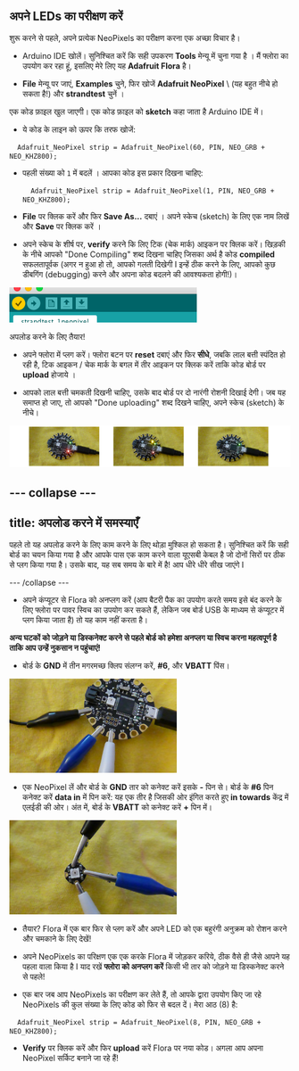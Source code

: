 ## अपने LEDs का परीक्षण करें

शुरू करने से पहले, अपने प्रत्येक NeoPixels का परीक्षण करना एक अच्छा विचार है।

+ Arduino IDE खोलें। सुनिश्चित करें कि सही उपकरण **Tools** मेन्यू में चुना गया है । मैं फ्लोरा का उपयोग कर रहा हूं, इसलिए मेरे लिए यह **Adafruit Flora** है।

+ **File** मेन्यू पर जाएं, **Examples** चुने, फिर खोजें **Adafruit NeoPixel** \ (यह बहुत नीचे हो सकता है!) और **strandtest** चुनें ।

एक कोड फ़ाइल खुल जाएगी। एक कोड फ़ाइल को **sketch** कहा जाता है Arduino IDE में।

+ ये कोड के लाइन को ऊपर कि तरफ खोजें:

```
  Adafruit_NeoPixel strip = Adafruit_NeoPixel(60, PIN, NEO_GRB + NEO_KHZ800);
```

+ पहली संख्या को `1` में बदलें । आपका कोड इस प्रकार दिखना चाहिए:

  ```
    Adafruit_NeoPixel strip = Adafruit_NeoPixel(1, PIN, NEO_GRB + NEO_KHZ800);
  ```

+ **File** पर क्लिक करें और फिर **Save As...** दबाएं । अपने स्केच (sketch) के लिए एक नाम लिखें और **Save** पर क्लिक करें ।

+ अपने स्केच के शीर्ष पर, **verify** करने कि लिए टिक (चेक मार्क) आइकन पर क्लिक करें। खिड़की के नीचे आपको "Done Compiling" शब्द दिखना चाहिए जिसका अर्थ है कोड **compiled** सफलतापूर्वक (अगर न हुआ हो तो, आपको गलती दिखेगी I इन्हें ठीक करने के लिए, आपको कुछ डीबगिंग (debugging) करने और अपना कोड बदलने की आवश्यकता होगी!)।

![](images/verifyIcon.png)

अपलोड करने के लिए तैयार!

+ अपने फ्लोरा में प्लग करें। फ्लोरा बटन पर **reset** दबाएं और फिर **सीधे**, जबकि लाल बत्ती स्पंदित हो रही है, टिक आइकन / चेक मार्क के बगल में तीर आइकन पर क्लिक करें ताकि कोड बोर्ड पर **upload** होजाये ।

+ आपको लाल बत्ती चमकती दिखनी चाहिए, उसके बाद बोर्ड पर दो नारंगी रोशनी दिखाई देगी। जब यह समाप्त हो जाए, तो आपको "Done uploading" शब्द दिखने चाहिए, अपने स्केच (sketch) के नीचे।

![](images/upload3_120_800.png)

--- collapse ---
---
title: अपलोड करने में समस्याएँ
---

पहले तो यह अपलोड करने के लिए काम करने के लिए थोड़ा मुश्किल हो सकता है। सुनिश्चित करें कि सही बोर्ड का चयन किया गया है और आपके पास एक काम करने वाला यूएसबी केबल है जो दोनों सिरों पर ठीक से प्लग किया गया है। उसके बाद, यह सब समय के बारे में है! आप धीरे धीरे सीख जाएंगे I

--- /collapse ---

+ अपने कंप्यूटर से Flora को अनप्लग करें (आप बैटरी पैक का उपयोग करते समय इसे बंद करने के लिए फ्लोरा पर पावर स्विच का उपयोग कर सकते हैं, लेकिन जब बोर्ड USB के माध्यम से कंप्यूटर में प्लग किया जाता है) तो यह काम नहीं करता है।

**अन्य घटकों को जोड़ने या डिस्कनेक्ट करने से पहले बोर्ड को हमेशा अनप्लग या स्विच करना महत्वपूर्ण है ताकि आप उन्हें नुकसान न पहुंचाएं!**

+ बोर्ड के **GND** में तीन मगरमच्छ क्लिप संलग्न करें, **#6**, और **VBATT** पिंस।

![](images/crocsFlora.png)

+ एक NeoPixel लें और बोर्ड के **GND** तार को कनेक्ट करें इसके **-** पिन से। बोर्ड के **#6** पिन कनेक्ट करें **data in** में पिन करें: यह एक तीर है जिसकी ओर इंगित करते हुए **in towards** केंद्र में एलईडी की ओर। अंत में, बोर्ड के **VBATT** को कनेक्ट करें **+** पिन में।

![](images/crocsPixel.png)

+ तैयार? Flora में एक बार फिर से प्लग करें और अपने LED को एक बहुरंगी अनुक्रम को रोशन करने और चमकाने के लिए देखें!

+ अपने NeoPixels का परिक्षण एक एक करके Flora में जोड़कर करिये, ठीक वैसे ही जैसे आपने यह पहला वाला किया है I याद रखें **फ्लोरा को अनप्लग करें** किसी भी तार को जोड़ने या डिस्कनेक्ट करने से पहले!

+ एक बार जब आप NeoPixels का परीक्षण कर लेते हैं, तो आपके द्वारा उपयोग किए जा रहे NeoPixels की कुल संख्या के लिए कोड को फिर से बदल दें। मेरा आठ (8) है:

```
  Adafruit_NeoPixel strip = Adafruit_NeoPixel(8, PIN, NEO_GRB + NEO_KHZ800);
```

+ **Verify** पर क्लिक करें और फिर **upload** करें Flora पर नया कोड। अगला आप अपना NeoPixel सर्किट बनाने जा रहे हैं!
